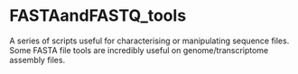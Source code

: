 # FASTAandFASTQ_tools
A series of scripts useful for characterising or manipulating sequence files. Some FASTA file tools are incredibly useful on genome/transcriptome assembly files.
